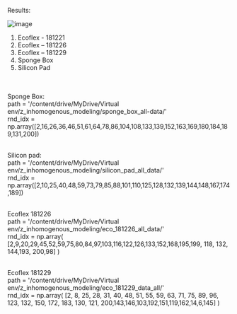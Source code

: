Results:

![image](https://github.com/gautamHCSCV/Modelling-of-Inhomogeneous-Objects/assets/65457437/eb97324d-e967-4a99-bba7-edd9d9886264)


1.	Ecoflex - 181221
2.	Ecoflex – 181226
3.	Ecoflex – 181229
4.	Sponge Box
5.	Silicon Pad

</br></br>
Sponge Box:</br>
path = '/content/drive/MyDrive/Virtual env/z_inhomogenous_modeling/sponge_box_all-data/'</br>
rnd_idx = np.array([2,16,26,36,46,51,61,64,78,86,104,108,133,139,152,163,169,180,184,189,131,200])
</br></br>

Silicon pad:</br>
path = '/content/drive/MyDrive/Virtual env/z_inhomogenous_modeling/silicon_pad_all_data/'</br>
rnd_idx = np.array([2,10,25,40,48,59,73,79,85,88,101,110,125,128,132,139,144,148,167,174,189])
</br></br>

Ecoflex 181226</br>
path = '/content/drive/MyDrive/Virtual env/z_inhomogenous_modeling/eco_181226_all_data/'</br>
rnd_idx = np.array( [2,9,20,29,45,52,59,75,80,84,97,103,116,122,126,133,152,168,195,199, 118, 132, 144,193, 200,98] )
</br></br>

Ecoflex 181229</br>
path = '/content/drive/MyDrive/Virtual env/z_inhomogenous_modeling/eco_181229_data_all/'</br>
rnd_idx = np.array( [2, 8, 25, 28, 31, 40, 48, 51, 55, 59, 63, 71, 75, 89, 96, 123, 132, 150, 172, 183, 130, 121, 200,143,146,103,192,151,119,162,14,6,145] )
